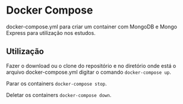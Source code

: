 
# Docker Compose

docker-compose.yml para criar um container com MongoDB e Mongo Express para utilização nos estudos.


## Utilização

Fazer o download ou o clone do repositório e no diretório onde está o arquivo docker-compose.yml digitar o comando `docker-compose up`.

Parar os containers `docker-compose stop`.

Deletar os containers `docker-compose down`.

